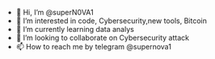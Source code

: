 - 👋 Hi, I’m @superN0VA1
- 👀 I’m interested in code, Cybersecurity,new tools, Bitcoin
- 🌱 I’m currently learning data analys
- 💞️ I’m looking to collaborate on Cybersecurity attack
- 📫 How to reach me by telegram @supernova1

<!---
superN0VA1/superN0VA1 is a ✨ special ✨ repository because its `README.md` (this file) appears on your GitHub profile.
You can click the Preview link to take a look at your changes.
--->
